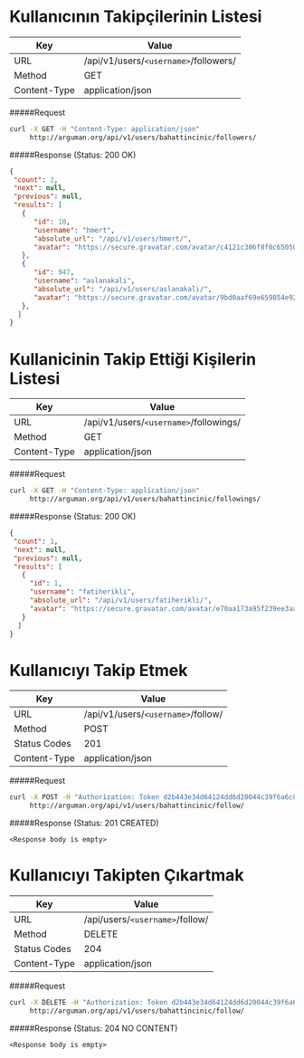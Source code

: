 Kullanıcının Takipçilerinin Listesi
===========================
| Key             | Value                                                 |
| ----------------|-------------------------------------------------------|
| URL             | /api/v1/users/`<username>`/followers/                 |
| Method          | GET                                                   |
| Content-Type    | application/json                                      |

#####Request

```bash
curl -X GET -H "Content-Type: application/json"
     http://arguman.org/api/v1/users/bahattincinic/followers/
```

#####Response (Status: 200 OK)

```json
{
 "count": 2,
 "next": null,
 "previous": null,
 "results": [
   {
      "id": 10,
      "username": "hmert",
      "absolute_url": "/api/v1/users/hmert/",
      "avatar": "https://secure.gravatar.com/avatar/c4121c306f8f0c6505033103b3aeeeb7.jpg?s=80&r=g&d=mm"
   },
   {
      "id": 947,
      "username": "aslanakali",
      "absolute_url": "/api/v1/users/aslanakali/",
      "avatar": "https://secure.gravatar.com/avatar/9bd0aaf69e659854e9259d438257bd67.jpg?s=80&r=g&d=mm"
   },
  ]
}
```

Kullanicinin Takip Ettiği Kişilerin Listesi
===========================
| Key             | Value                                                 |
| ----------------|-------------------------------------------------------|
| URL             | /api/v1/users/`<username>`/followings/                 |
| Method          | GET                                                   |
| Content-Type    | application/json                                      |

#####Request

```bash
curl -X GET -H "Content-Type: application/json"
     http://arguman.org/api/v1/users/bahattincinic/followings/
```

#####Response (Status: 200 OK)

```json
{
 "count": 1,
 "next": null,
 "previous": null,
 "results": [
   {
     "id": 1,
     "username": "fatiherikli",
     "absolute_url": "/api/v1/users/fatiherikli/",
     "avatar": "https://secure.gravatar.com/avatar/e70aa173a95f239ee3aa4768b441cb83.jpg?s=80&r=g&d=mm"
   }
  ]
}
```

Kullanıcıyı Takip Etmek
==============================================
| Key             | Value                                                 |
| ----------------|-------------------------------------------------------|
| URL             | /api/v1/users/`<username>`/follow/                    |
| Method          | POST                                                  |
| Status Codes    | 201                                                   |
| Content-Type    | application/json                                      |

#####Request

```bash
curl -X POST -H "Authorization: Token d2b443e34d64124dd6d20044c39f6a6c82fd0ee2"
     http://arguman.org/api/v1/users/bahattincinic/follow/
```

#####Response (Status: 201 CREATED)

  `<Response body is empty>`


Kullanıcıyı Takipten Çıkartmak
==============================================
| Key             | Value                                                 |
| ----------------|-------------------------------------------------------|
| URL             | /api/users/`<username>`/follow/                       |
| Method          | DELETE                                                |
| Status Codes    | 204                                                   |
| Content-Type    | application/json                                      |

#####Request

```bash
curl -X DELETE -H "Authorization: Token d2b443e34d64124dd6d20044c39f6a6c82fd0ee2"
     http://arguman.org/api/v1/users/bahattincinic/follow/
```

#####Response (Status: 204 NO CONTENT)

  `<Response body is empty>`

